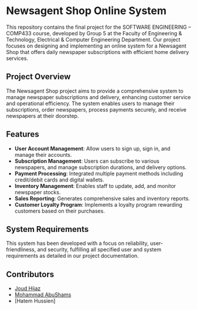 # Newsagent Shop Online System

This repository contains the final project for the SOFTWARE ENGINEERING – COMP433 course, developed by Group 5 at the Faculty of Engineering & Technology, Electrical & Computer Engineering Department. Our project focuses on designing and implementing an online system for a Newsagent Shop that offers daily newspaper subscriptions with efficient home delivery services.

## Project Overview

The Newsagent Shop project aims to provide a comprehensive system to manage newspaper subscriptions and delivery, enhancing customer service and operational efficiency. The system enables users to manage their subscriptions, order newspapers, process payments securely, and receive newspapers at their doorstep.

## Features

- **User Account Management**: Allow users to sign up, sign in, and manage their accounts.
- **Subscription Management**: Users can subscribe to various newspapers, and manage subscription durations, and delivery options.
- **Payment Processing**: Integrated multiple payment methods including credit/debit cards and digital wallets.
- **Inventory Management**: Enables staff to update, add, and monitor newspaper stocks.
- **Sales Reporting**: Generates comprehensive sales and inventory reports.
- **Customer Loyalty Program**: Implements a loyalty program rewarding customers based on their purchases.

## System Requirements

This system has been developed with a focus on reliability, user-friendliness, and security, fulfilling all specified user and system requirements as detailed in our project documentation.


## Contributors
- [Joud Hijaz](https://github.com/JoudHijaz)
- [Mohammad AbuShams](https://github.com/MohammadAbuShams)
- [Hatem Hussien]

